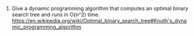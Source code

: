 1. Give a dynamic programming algorithm that computes an optimal binary search tree and runs in O(n^2) time.
   https://en.wikipedia.org/wiki/Optimal_binary_search_tree#Knuth's_dynamic_programming_algorithm
